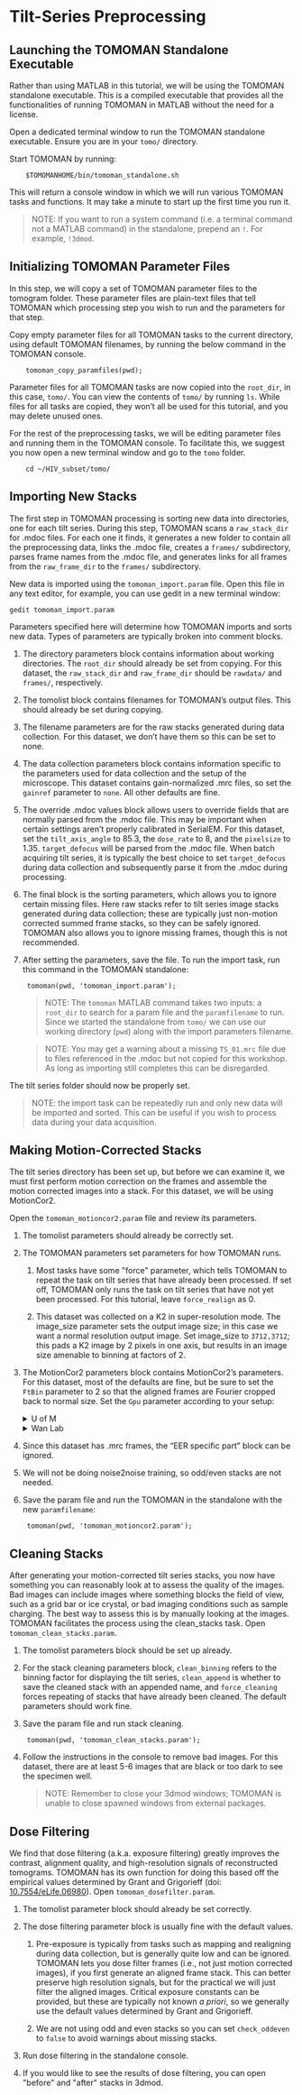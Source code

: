 # Tilt-Series Preprocessing

## Launching the TOMOMAN Standalone Executable

Rather than using MATLAB in this tutorial, we will be using the TOMOMAN standalone executable. This is a compiled executable that provides all the functionalities of running TOMOMAN in MATLAB without the need for a license.

Open a dedicated terminal window to run the TOMOMAN standalone executable. Ensure you are in your `tomo/` directory.

Start TOMOMAN by running:

        $TOMOMANHOME/bin/tomoman_standalone.sh

This will return a console window in which we will run various TOMOMAN tasks and functions.
It may take a minute to start up the first time you run it.

> NOTE: If you want to run a system command (i.e. a terminal command not a MATLAB command) in the standalone, prepend an `!`. For example, `!3dmod`.

## Initializing TOMOMAN Parameter Files

In this step, we will copy a set of TOMOMAN parameter files to the tomogram folder.
These parameter files are plain-text files that tell TOMOMAN which processing step you wish to run and the parameters for that step.

Copy empty parameter files for all TOMOMAN tasks to the current directory, using default TOMOMAN filenames, by running the below command in the TOMOMAN console.

        tomoman_copy_paramfiles(pwd);

Parameter files for all TOMOMAN tasks are now copied into the `root_dir`, in this case, `tomo/`.
You can view the contents of `tomo/` by running `ls`.
While files for all tasks are copied, they won’t all be used for this tutorial, and you may delete unused ones.

For the rest of the preprocessing tasks, we will be editing parameter files and running them in the TOMOMAN console. To facilitate this, we suggest you now open a new terminal window and go to the `tomo` folder.

        cd ~/HIV_subset/tomo/


## Importing New Stacks

The first step in TOMOMAN processing is sorting new data into directories, one for each tilt series.
During this step, TOMOMAN scans a `raw_stack_dir` for .mdoc files.
For each one it finds, it generates a new folder to contain all the preprocessing data, links the .mdoc file, creates a `frames/` subdirectory, parses frame names from the .mdoc file, and generates links for all frames from the `raw_frame_dir` to the `frames/` subdirectory.

New data is imported using the `tomoman_import.param` file.
Open this file in any text editor, for example, you can use gedit in a new terminal window:

    gedit tomoman_import.param

Parameters specified here will determine how TOMOMAN imports and sorts new data. Types of parameters are typically broken into comment blocks.

1. The directory parameters block contains information about working directories. The `root_dir` should already be set from copying. For this dataset, the `raw_stack_dir` and `raw_frame_dir` should be `rawdata/` and `frames/`, respectively.

2. The tomolist block contains filenames for TOMOMAN’s output files. This should already be set during copying.

3. The filename parameters are for the raw stacks generated during data collection. For this dataset, we don’t have them so this can be set to none.

4. The data collection parameters block contains information specific to the parameters used for data collection and the setup of the microscope. This dataset contains gain-normalized .mrc files, so set the `gainref` parameter to `none`. All other defaults are fine.  

5. The override .mdoc values block allows users to override fields that are normally parsed from the .mdoc file. This may be important when certain settings aren’t properly calibrated in SerialEM. For this dataset, set the `tilt_axis_angle` to 85.3, the `dose_rate` to 8, and the `pixelsize` to 1.35. `target_defocus` will be parsed from the .mdoc file. When batch acquiring tilt series, it is typically the best choice to set `target_defocus` during data collection and subsequently parse it from the .mdoc during processing.

6. The final block is the sorting parameters, which allows you to ignore certain missing files. Here raw stacks refer to tilt series image stacks generated during data collection; these are typically just non-motion corrected summed frame stacks, so they can be safely ignored. TOMOMAN also allows you to ignore missing frames, though this is not recommended.

7. After setting the parameters, save the file. To run the import task, run this command in the TOMOMAN standalone:

        tomoman(pwd, 'tomoman_import.param');

    >NOTE: The `tomoman` MATLAB command takes two inputs: a `root_dir` to search for a param file and the `paramfilename` to run. Since we started the standalone from `tomo/` we can use our working directory (`pwd`) along with the import parameters filename.

    >NOTE: You may get a warning about a missing `TS_01.mrc` file due to files referenced in the .mdoc but not copied for this workshop.
    As long as importing still completes this can be disregarded.

The tilt series folder should now be properly set.

>NOTE: the import task can be repeatedly run and only new data will be imported and sorted. This can be useful if you wish to process data during your data acquisition.

## Making Motion-Corrected Stacks

The tilt series directory has been set up, but before we can examine it, we must first perform motion correction on the frames and assemble the motion corrected images into a stack. For this dataset, we will be using MotionCor2.

Open the `tomoman_motioncor2.param` file and review its parameters.

1. The tomolist parameters should already be correctly set.  

2. The TOMOMAN parameters set parameters for how TOMOMAN runs.

    1. Most tasks have some "force" parameter, which tells TOMOMAN to repeat the task on tilt series that have already been processed. If set off, TOMOMAN only runs the task on tilt series that have not yet been processed. For this tutorial, leave `force_realign` as 0.

    2. This dataset was collected on a K2 in super-resolution mode. The image_size parameter sets the output image size; in this case we want a normal resolution output image. Set image_size to `3712,3712`; this pads a K2 image by 2 pixels in one axis, but results in an image size amenable to binning at factors of 2.

3. The MotionCor2 parameters block contains MotionCor2’s parameters. For this dataset, most of the defaults are fine, but be sure to set the `FtBin` parameter to 2 so that the aligned frames are Fourier cropped back to normal size. Set the `Gpu` parameter according to your setup:

    <details><summary>U of M</summary>Set `Gpu = 0`. GPUs indicies are zero-indexed here and your instance only has one.</details>
    <details><summary>Wan Lab</summary>Set `Gpu = 1`. Becauses GPU indicies are zero-indexed, this uses the second GPU on Franklin. You should never use the first GPU (`Gpu = 0`) because it produces the DCV GUIs.</summary>

4. Since this dataset has .mrc frames, the “EER specific part” block can be ignored.

5. We will not be doing noise2noise training, so odd/even stacks are not needed.

6. Save the param file and run the TOMOMAN in the standalone with the new `paramfilename`:

        tomoman(pwd, 'tomoman_motioncor2.param');

## Cleaning Stacks

After generating your motion-corrected tilt series stacks, you now have something you can reasonably look at to assess the quality of the images. Bad images can include images where something blocks the field of view, such as a grid bar or ice crystal, or bad imaging conditions such as sample charging. The best way to assess this is by manually looking at the images. TOMOMAN facilitates the process using the clean_stacks task. Open `tomoman_clean_stacks.param`.

1. The tomolist parameters block should be set up already.

2. For the stack cleaning parameters block, `clean_binning` refers to the binning factor for displaying the tilt series, `clean_append` is whether to save the cleaned stack with an appended name, and `force_cleaning` forces repeating of stacks that have already been cleaned. The default parameters should work fine.

3. Save the param file and run stack cleaning.

        tomoman(pwd, 'tomoman_clean_stacks.param');

4. Follow the instructions in the console to remove bad images. For this dataset, there are at least 5-6 images that are black or too dark to see the specimen well.

    >NOTE: Remember to close your 3dmod windows; TOMOMAN is unable to close spawned windows from external packages.

## Dose Filtering

We find that dose filtering (a.k.a. exposure filtering) greatly improves the contrast, alignment quality, and high-resolution signals of reconstructed tomograms. TOMOMAN has its own function for doing this based off the empirical values determined by Grant and Grigorieff (doi: [10.7554/eLife.06980](https://doi.org/10.7554/eLife.06980)). Open `tomoman_dosefilter.param`.

1. The tomolist parameter block should already be set correctly.

2. The dose filtering parameter block is usually fine with the default values.

    1. Pre-exposure is typically from tasks such as mapping and realigning during data collection, but is generally quite low and can be ignored. TOMOMAN lets you dose filter frames (i.e., not just motion corrected images), if you first generate an aligned frame stack. This can better preserve high resolution signals, but for the practical we will just filter the aligned images. Critical exposure constants can be provided, but these are typically not known *a priori*, so we generally use the default values determined by Grant and Grigorieff.

    2. We are not using odd and even stacks so you can set `check_oddeven` to `false` to avoid warnings about missing stacks.

3. Run dose filtering in the standalone console.

4. If you would like to see the results of dose filtering, you can open "before" and "after" stacks in 3dmod.
